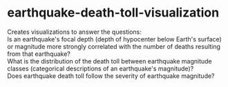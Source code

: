 # earthquake-death-toll-visualization
Creates visualizations to answer the questions:\
Is an earthquake's focal depth (depth of hypocenter below Earth's surface) or magnitude more strongly correlated with the number of deaths resulting from that earthquake?\
What is the distribution of the death toll between earthquake magnitude classes (categorical descriptions of an earthquake's magnitude)?\
Does earthquake death toll follow the severity of earthquake magnitude?
